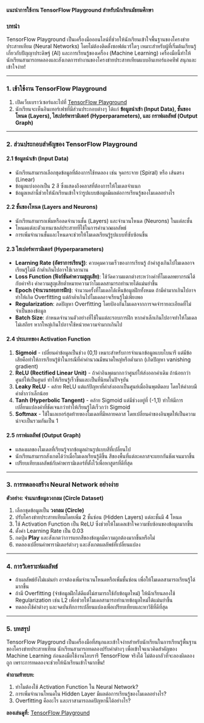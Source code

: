 **แนะนำการใช้งาน TensorFlow Playground สำหรับนักเรียนมัธยมศึกษา**

### บทนำ
TensorFlow Playground เป็นเครื่องมือออนไลน์ที่ช่วยให้นักเรียนเข้าใจพื้นฐานของโครงข่ายประสาทเทียม (Neural Networks) โดยไม่ต้องติดตั้งซอฟต์แวร์ใดๆ เหมาะสำหรับผู้ที่เริ่มต้นเรียนรู้เกี่ยวกับปัญญาประดิษฐ์ (AI) และการเรียนรู้ของเครื่อง (Machine Learning) เครื่องมือนี้ทำให้นักเรียนสามารถทดลองและสังเกตการทำงานของโครงข่ายประสาทเทียมแบบอินเทอร์แอคทีฟ สนุกและเข้าใจง่าย!

---
### 1. เข้าใช้งาน TensorFlow Playground
1. เปิดเว็บเบราว์เซอร์และไปที่ [TensorFlow Playground](https://playground.tensorflow.org/)
2. นักเรียนจะเห็นอินเทอร์เฟซที่มีส่วนประกอบต่างๆ ได้แก่ **ข้อมูลนำเข้า (Input Data), ชั้นของโหนด (Layers), ไฮเปอร์พารามิเตอร์ (Hyperparameters), และ กราฟผลลัพธ์ (Output Graph)**

---
### 2. ส่วนประกอบสำคัญของ TensorFlow Playground
#### **2.1 ข้อมูลนำเข้า (Input Data)**
- นักเรียนสามารถเลือกชุดข้อมูลที่ต้องการใช้ทดลอง เช่น จุดกระจาย (Spiral) หรือ เส้นตรง (Linear)
- ข้อมูลแบ่งออกเป็น 2 สี ซึ่งแสดงถึงคลาสที่ต้องการให้โมเดลจำแนก
- ข้อมูลเหล่านี้ช่วยให้นักเรียนเข้าใจว่ารูปแบบข้อมูลมีผลต่อการเรียนรู้ของโมเดลอย่างไร

#### **2.2 ชั้นของโหนด (Layers and Neurons)**
- นักเรียนสามารถเพิ่มหรือลดจำนวนชั้น (Layers) และจำนวนโหนด (Neurons) ในแต่ละชั้น
- โหนดแต่ละตัวแทนเซลล์ประสาทที่ใช้ในการคำนวณผลลัพธ์
- การเพิ่มจำนวนชั้นและโหนดจะช่วยให้โมเดลเรียนรู้รูปแบบที่ซับซ้อนขึ้น

#### **2.3 ไฮเปอร์พารามิเตอร์ (Hyperparameters)**
- **Learning Rate (อัตราการเรียนรู้)**: ควบคุมความเร็วของการเรียนรู้ ถ้าค่าสูงเกินไปโมเดลอาจเรียนรู้ไม่ดี ถ้าต่ำเกินไปอาจใช้เวลานาน
- **Loss Function (ฟังก์ชันค่าความสูญเสีย)**: ใช้วัดความแตกต่างระหว่างค่าที่โมเดลพยากรณ์ได้กับค่าจริง ค่าความสูญเสียต่ำหมายความว่าโมเดลสามารถทำนายได้แม่นยำขึ้น
- **Epoch (จำนวนรอบการฝึก)**: จำนวนครั้งที่โมเดลได้เห็นข้อมูลฝึกทั้งหมด ถ้ามีค่ามากเกินไปอาจทำให้เกิด Overfitting แต่ถ้าต่ำเกินไปโมเดลอาจเรียนรู้ไม่เพียงพอ
- **Regularization**: ลดปัญหา Overfitting โดยป้องกันโมเดลจากการจดจำรายละเอียดที่ไม่จำเป็นของข้อมูล
- **Batch Size**: กำหนดจำนวนตัวอย่างที่ใช้ในแต่ละรอบการฝึก หากค่าเล็กเกินไปอาจทำให้โมเดลไม่เสถียร หากใหญ่เกินไปอาจใช้หน่วยความจำมากเกินไป

#### **2.4 ประเภทของ Activation Function**
1. **Sigmoid** - เปลี่ยนค่าข้อมูลเป็นช่วง (0,1) เหมาะสำหรับการจำแนกข้อมูลแบบไบนารี แต่มีข้อเสียคือทำให้การเรียนรู้ช้าในกรณีที่ค่าคำนวณมีขนาดใหญ่หรือต่ำมาก (เกิดปัญหา vanishing gradient)
2. **ReLU (Rectified Linear Unit)** - ถ้าค่าอินพุตมากกว่าศูนย์ให้ส่งออกค่าเดิม ถ้าน้อยกว่าศูนย์ให้เป็นศูนย์ ทำให้เรียนรู้เร็วขึ้นและเป็นที่นิยมในปัจจุบัน
3. **Leaky ReLU** - คล้าย ReLU แต่แก้ปัญหาที่ค่าส่งออกเป็นศูนย์เมื่ออินพุตติดลบ โดยให้ค่าลบมีค่าต่ำกว่าเล็กน้อย
4. **Tanh (Hyperbolic Tangent)** - คล้าย Sigmoid แต่มีช่วงอยู่ที่ (-1,1) ทำให้มีการเปลี่ยนแปลงค่าที่ชัดเจนกว่าทำให้เรียนรู้ได้เร็วกว่า Sigmoid
5. **Softmax** - ใช้ในเลเยอร์สุดท้ายของโมเดลที่มีหลายคลาส โดยเปลี่ยนค่าของอินพุตให้เป็นความน่าจะเป็นรวมกันเป็น 1

#### **2.5 กราฟผลลัพธ์ (Output Graph)**
- แสดงผลของโมเดลที่เรียนรู้จากข้อมูลผ่านรูปแบบสีที่เปลี่ยนไป
- นักเรียนสามารถสังเกตได้ว่าเมื่อโมเดลเรียนรู้ดีขึ้น สีของพื้นที่แต่ละคลาสจะแยกกันชัดเจนมากขึ้น
- เปรียบเทียบผลลัพธ์กับค่าพารามิเตอร์ที่ตั้งไว้เพื่อหาสูตรที่ดีที่สุด

---
### 3. การทดลองสร้าง Neural Network อย่างง่าย
**ตัวอย่าง: จำแนกข้อมูลวงกลม (Circle Dataset)**
1. เลือกชุดข้อมูลเป็น **วงกลม (Circle)**
2. ปรับโครงข่ายประสาทเทียมโดยเพิ่ม 2 ชั้นซ่อน (Hidden Layers) แต่ละชั้นมี 4 โหนด
3. ใช้ Activation Function เป็น ReLU ซึ่งช่วยให้โมเดลเข้าใจความซับซ้อนของข้อมูลมากขึ้น
4. ตั้งค่า Learning Rate เป็น 0.03
5. กดปุ่ม **Play** และสังเกตว่าการแยกสีของข้อมูลมีความถูกต้องมากขึ้นหรือไม่
6. ทดลองเปลี่ยนค่าพารามิเตอร์ต่างๆ และสังเกตผลลัพธ์ที่เปลี่ยนแปลง

---
### 4. การวิเคราะห์ผลลัพธ์
- ถ้าผลลัพธ์ยังไม่แม่นยำ อาจต้องเพิ่มจำนวนโหนดหรือเพิ่มชั้นซ่อน เพื่อให้โมเดลสามารถเรียนรู้ได้มากขึ้น
- ถ้ามี Overfitting (จำข้อมูลฝึกได้ดีแต่ไม่สามารถใช้กับข้อมูลใหม่) ให้นักเรียนลองใช้ Regularization เช่น L2 เพื่อช่วยให้โมเดลสามารถทำนายข้อมูลใหม่ได้แม่นยำขึ้น
- ทดลองใช้ค่าต่างๆ และจดบันทึกการเปลี่ยนแปลงเพื่อเปรียบเทียบและหาวิธีที่ดีที่สุด

---
### 5. บทสรุป
TensorFlow Playground เป็นเครื่องมือที่สนุกและเข้าใจง่ายสำหรับนักเรียนในการเรียนรู้พื้นฐานของโครงข่ายประสาทเทียม นักเรียนสามารถทดลองปรับค่าต่างๆ เพื่อเข้าใจแนวคิดสำคัญของ Machine Learning ก่อนลงมือใช้งานไลบรารี TensorFlow จริงได้ ไม่ต้องกลัวที่จะลองผิดลองถูก เพราะการทดลองจะช่วยให้นักเรียนเข้าใจมากขึ้น!

**คำถามท้ายบท:**
1. ทำไมต้องใช้ Activation Function ใน Neural Network?
2. การเพิ่มจำนวนโหนดใน Hidden Layer มีผลต่อการเรียนรู้ของโมเดลอย่างไร?
3. Overfitting คืออะไร และเราสามารถลดปัญหานี้ได้อย่างไร?

**ลองเล่นดูที่:** [TensorFlow Playground](https://playground.tensorflow.org/)

